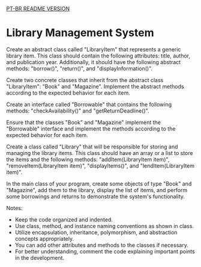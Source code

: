 [PT-BR README VERSION](https://github.com/IgorAntonio22/Library-Management-System-CSharp/blob/master/README-PTBR.md)

# Library Management System

Create an abstract class called "LibraryItem" that represents a generic library item. This class should contain the following attributes: title, author, and publication year. Additionally, it should have the following abstract methods: "borrow()", "return()", and "displayInformation()".

Create two concrete classes that inherit from the abstract class "LibraryItem": "Book" and "Magazine". Implement the abstract methods according to the expected behavior for each item.

Create an interface called "Borrowable" that contains the following methods: "checkAvailability()" and "getReturnDeadline()".

Ensure that the classes "Book" and "Magazine" implement the "Borrowable" interface and implement the methods according to the expected behavior for each item.

Create a class called "Library" that will be responsible for storing and managing the library items. This class should have an array or a list to store the items and the following methods: "addItem(LibraryItem item)", "removeItem(LibraryItem item)", "displayItems()", and "lendItem(LibraryItem item)".

In the main class of your program, create some objects of type "Book" and "Magazine", add them to the library, display the list of items, and perform some borrowings and returns to demonstrate the system's functionality.

Notes:

- Keep the code organized and indented.
- Use class, method, and instance naming conventions as shown in class.
- Utilize encapsulation, inheritance, polymorphism, and abstraction concepts appropriately.
- You can add other attributes and methods to the classes if necessary.
- For better understanding, comment the code explaining important points in the development.


